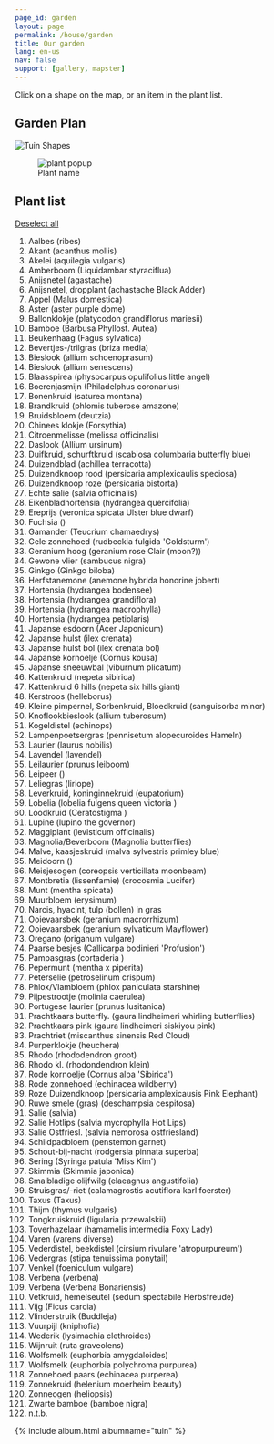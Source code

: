 ```yaml
---
page_id: garden
layout: page
permalink: /house/garden
title: Our garden
lang: en-us
nav: false
support: [gallery, mapster]
---
```


Click on a shape on the map, or an item in the plant list.

<div class="row">
<!-- responsive naast of onder elkaar -->

<div class="col">

<h2>Garden Plan</h2>

<img id="tuinplan" src="{{ '/assets/img/tuin/Tuinplanten.png' | relative_url }}" usemap="#tuin_map" alt="Tuin Shapes">

<!-- imagemap gemaakt met online free tool https://imagemap.org -->
<map name="tuin_map">

<!-- plantvak 1L -->

<area alt="96" coords="127,180,107,179,111,163,118,166,124,170,131,169,134,176" shape="poly" href="#"
onMouseOver="showpop(event,96);"
onMouseOut="hidepop(event);"
onMouseUp="togglepop(event,96);">

<area alt="34" coords="127,159,11" shape="circle" href="#"
onMouseOver="showpop(event,34);"
onMouseOut="hidepop(event);"
onMouseUp="togglepop(event,34);">

<area alt="63" coords="146,140,15" shape="circle" href="#"
onMouseOver="showpop(event,63);"
onMouseOut="hidepop(event);"
onMouseUp="togglepop(event,63);">

<area alt="34" coords="139,110,12" shape="circle" href="#"
onMouseOver="showpop(event,34);"
onMouseOut="hidepop(event);"
onMouseUp="togglepop(event,34);">

<area alt="19" coords="144,83,11" shape="circle" href="#"
onMouseOver="showpop(event,19);"
onMouseOut="hidepop(event);"
onMouseUp="togglepop(event,19);">

<area alt="30" coords="145,58,11" shape="circle" href="#"
onMouseOver="showpop(event,30);"
onMouseOut="hidepop(event);"
onMouseUp="togglepop(event,30);">

<area alt="4" coords="163,41,171,44,176,52,174,62,170,67,162,71,156,71,151,69,156,64,157,54,153,49,147,46,154,41" shape="poly" href="#"
onMouseOver="showpop(event,4);"
onMouseOut="hidepop(event);"
onMouseUp="togglepop(event,4);">

<area alt="65" coords="152,24,9" shape="circle" href="#"
onMouseOver="showpop(event,65);"
onMouseOut="hidepop(event);"
onMouseUp="togglepop(event,65);">

<area alt="112" coords="198,42,11" shape="circle" href="#"
onMouseOver="showpop(event,112);"
onMouseOut="hidepop(event);"
onMouseUp="togglepop(event,112);">

<area alt="97" coords="257,36,10" shape="circle" href="#"
onMouseOver="showpop(event,97);"
onMouseOut="hidepop(event);"
onMouseUp="togglepop(event,97);">

<area alt="61" coords="196,75,184,84,174,91,159,85,186,59,186,59" shape="poly" href="#"
onMouseOver="showpop(event,61);"
onMouseOut="hidepop(event);"
onMouseUp="togglepop(event,61);">

<area alt="8" coords="218,66,212,52,186,59,196,76" shape="poly" href="#"
onMouseOver="showpop(event,8);"
onMouseOut="hidepop(event);"
onMouseUp="togglepop(event,8);">

<area alt="18" coords="175,94,159,86,150,104,152,113,148,125,163,133,167,110,170,100" shape="poly" href="#"
onMouseOver="showpop(event,18);"
onMouseOut="hidepop(event);"
onMouseUp="togglepop(event,18);">

<area alt="23" coords="234,43,238,59,218,66,212,51,223,48,223,48" shape="poly" href="#"
onMouseOver="showpop(event,23);"
onMouseOut="hidepop(event);"
onMouseUp="togglepop(event,23);">

<area alt="16" href="#" coords="231,35,7" shape="circle"
onMouseOver="showpop(event,16);"
onMouseOut="hidepop(event);"
onMouseUp="togglepop(event,16);">

<area alt="58" href="#" coords="215,21,255,25,248,31,247,38,240,40,240,31,232,27,224,30" shape="poly"
onMouseOver="showpop(event,58);"
onMouseOut="hidepop(event);"
onMouseUp="togglepop(event,58);">

<area alt="32" href="#" coords="192,50,176,59,174,47,171,42,181,30,191,33,188,42" shape="poly"
onMouseOver="showpop(event,32);"
onMouseOut="hidepop(event);"
onMouseUp="togglepop(event,32);">

<area alt="83" href="#" coords="230,44,217,27,206,33,211,41,212,51" shape="poly"
onMouseOver="showpop(event,83);"
onMouseOut="hidepop(event);"
onMouseUp="togglepop(event,83);">

<area alt="8" href="#" coords="161,28,154,34,155,40,164,40,170,43,179,30" shape="poly"
onMouseOver="showpop(event,8);"
onMouseOut="hidepop(event);"
onMouseUp="togglepop(event,8;">

<area alt="26" href="#" coords="213,22,161,17,162,28,190,32,200,32,206,33,216,27" shape="poly"
onMouseOver="showpop(event,26);"
onMouseOut="hidepop(event);"
onMouseUp="togglepop(event,26);">

<area alt="36" coords="261,56,246,43,236,45,240,59" shape="poly" href="#"
onMouseOver="showpop(event,36);"
onMouseOut="hidepop(event);"
onMouseUp="togglepop(event,36);">

<!-- plantvak 1M -->

<area alt="7" coords="241,116,17" shape="circle" href="#"
onmouseover="showpop(event,7);"
onMouseOut="hidepop(event);"
onmouseup="togglepop(event,7);">

<area alt="70" coords="239,85,217,89,204,97,193,113,190,127,193,144,201,157,220,171,230,181,234,193,233,209,236,228,247,241,260,247,271,246,280,235,284,218,280,205,272,187,271,169,274,152,281,137,287,121,285,105,276,94,257,88,249,103,254,109,255,119,252,128,243,133,232,132,226,125,222,115,227,105,237,98,249,102,257,88,257,88,247,86" shape="poly" href="#"
onMouseOver="showpop(event,70);"
onMouseOut="hidepop(event);"
onMouseUp="togglepop(event,70);">

<!-- plantvak 1R -->

<area alt="37" coords="311,40,9" shape="circle" href="#"
onMouseOver="showpop(event,37);"
onMouseOut="hidepop(event);"
onMouseUp="togglepop(event,37);">

<area alt="37" coords="335,42,8" shape="circle" href="#"
onMouseOver="showpop(event,37);"
onMouseOut="hidepop(event);"
onMouseUp="togglepop(event,37);">

<area alt="37" coords="336,63,8" shape="circle" href="#"
onMouseOver="showpop(event,37);"
onMouseOut="hidepop(event);"
onMouseUp="togglepop(event,37);">

<area alt="103" coords="298,30,299,46,266,46,267,27" shape="poly" href="#"
onMouseOver="showpop(event,103);"
onMouseOut="hidepop(event);"
onMouseUp="togglepop(event,103);">

<area alt="22" coords="310,52,319,65,332,52,320,41" shape="poly" href="#"
onMouseOver="showpop(event,22);" 
onMouseOut="hidepop(event);"
onMouseUp="togglepop(event,22);">

<area alt="34" coords="331,98,10" shape="circle" href="#"
onMouseOver="showpop(event,34);"
onMouseOut="hidepop(event);"
onMouseUp="togglepop(event,34);">

<area alt="85" coords="333,123,11" shape="circle" href="#"
onMouseOver="showpop(event,85);"
onMouseOut="hidepop(event);"
onMouseUp="togglepop(event,85);">

<area alt="101" coords="326,202,13" shape="circle" href="#"
onMouseOver="showpop(event,101);"
onMouseOut="hidepop(event);"
onMouseUp="togglepop(event,101);">

<area alt="75" coords="310,155,9" shape="circle" href="#"
onMouseOver="showpop(event,75);"
onMouseOut="hidepop(event);"
onMouseUp="togglepop(event,75);">

<area alt="110" href="#" coords="319,190,315,168,294,176,296,192,305,204,316,211,313,202,315,195" shape="poly"
onMouseOver="showpop(event,110);"
onMouseOut="hidepop(event);"
onMouseUp="togglepop(event,110);">

<area alt="3" href="#" coords="299,130,317,140,314,146,305,144,300,155,305,165,315,164,316,169,292,176,292,165,294,149" shape="poly"
onMouseOver="showpop(event,3);"
onMouseOut="hidepop(event);"
onMouseUp="togglepop(event,3);">

<area alt="46" href="#" coords="305,113,325,118,318,140,301,130" shape="poly"
onMouseOver="showpop(event,46);"
onMouseOut="hidepop(event);"
onMouseUp="togglepop(event,46);">

<area alt="79" href="#" coords="319,86,326,88,321,97,324,104,329,107,325,118,306,113" shape="poly"
onMouseOver="showpop(event,79);"
onMouseOut="hidepop(event);"
onMouseUp="togglepop(event,79);">

<area alt="78" href="#" coords="340,154,320,157,316,149,323,129,331,138,343,135" shape="poly"
onMouseOver="showpop(event,78);"
onMouseOut="hidepop(event);"
onMouseUp="togglepop(event,78);">

<area alt="103" href="#" coords="321,188,338,191,340,154,321,158,317,166" shape="poly"
onMouseOver="showpop(event,103);"
onMouseOut="hidepop(event);"
onMouseUp="togglepop(event,103);">

<!-- rechts van watermobile -->

<area alt="84" coords="318,243,300,253,310,263,317,260,320,250" shape="poly" href="#"
onMouseOver="showpop(event,84);"
onMouseOut="hidepop(event);"
onMouseUp="togglepop(event,84);">

<area alt="74" coords="210,251,7" shape="circle" href="#"
onMouseOver="showpop(event,74);"
onMouseOut="hidepop(event);"
onMouseUp="togglepop(event,74);">

<area alt="47" coords="191,226,190,244,203,249,209,242,217,244,222,244,216,237,204,230" shape="poly" href="#"
onMouseOver="showpop(event,47);"
onMouseOut="hidepop(event);"
onMouseUp="togglepop(event,47);">

<area alt="12" coords="212,267,236,269,232,256,223,246,220,249,218,256,212,261" shape="poly" href="#"
onMouseOver="showpop(event,12);"
onMouseOut="hidepop(event);"
onMouseUp="togglepop(event,12);">

<area alt="93" coords="187,261,210,264,209,258,204,255,201,251,189,247" shape="poly" href="#"
onMouseOver="showpop(event,93);"
onMouseOut="hidepop(event);"
onMouseUp="togglepop(event,93);">

<area alt="96" href="#" coords="344,67,343,95,338,88,324,86,321,70,327,67,332,71,340,71" shape="poly"
onMouseOver="showpop(event,96);"
onMouseOut="hidepop(event);"
onMouseUp="togglepop(event,96);">

<area alt="96" href="#" coords="329,108 342,101 341,119 326,116 " shape="poly"
onMouseOver="showpop(event,96);"
onMouseOut="hidepop(event);"
onMouseUp="togglepop(event,96);">

<!-- plantvak 2L -->

<area alt="15" href="#" coords="221,279,4" shape="circle"
onMouseOver="showpop(event,15);"
onMouseOut="hidepop(event);"
onMouseUp="togglepop(event,15);">

<area alt="15" href="#" coords="230,276,5" shape="circle"
onMouseOver="showpop(event,15);"
onMouseOut="hidepop(event);"
onMouseUp="togglepop(event,15);">

<area alt="111" href="#" coords="196,282,7" shape="circle"
onMouseOver="showpop(event,111);"
onMouseOut="hidepop(event);"
onMouseUp="togglepop(event,111);">

<area alt="51" href="#" coords="183,308,198,308,213,294,213,272,197,271,205,281,203,288,195,291,186,282" shape="poly"
onMouseOver="showpop(event,51);"
onMouseOut="hidepop(event);"
onMouseUp="togglepop(event,51);">

<area alt="32" href="#" coords="209,330,198,308,182,308,181,332,196,332" shape="poly"
onMouseOver="showpop(event,32);"
onMouseOut="hidepop(event);"
onMouseUp="togglepop(event,32);">

<area alt="3" href="#" coords="223,301,203,319,198,307,213,296" shape="poly"
onMouseOver="showpop(event,3);"
onMouseOut="hidepop(event);"
onMouseUp="togglepop(event,3);">

<area alt="47" href="#" coords="210,330,220,327,228,320,233,313,235,306,223,301,204,319" shape="poly"
onMouseOver="showpop(event,47);"
onMouseOut="hidepop(event);"
onMouseUp="togglepop(event,47);">

<area alt="8" href="#" coords="237,282,214,286,212,296,235,306" shape="poly"
onMouseOver="showpop(event,8);"
onMouseOut="hidepop(event);"
onMouseUp="togglepop(event,8);">

<area alt="15" href="#" coords="237,274,215,272,215,286,237,282" shape="poly"
onMouseOver="showpop(event,15);"
onMouseOut="hidepop(event);"
onMouseUp="togglepop(event,15);">

<!-- links van deur -->

<area alt="112" href="#" coords="218,363,11" shape="circle"
onMouseOver="showpop(event,112);"
onMouseOut="hidepop(event);"
onMouseUp="togglepop(event,112);">

<area alt="52" href="#" coords="181,359,181,366,206,367,206,357" shape="poly"
onMouseOver="showpop(event,52);"
onMouseOut="hidepop(event);"
onMouseUp="togglepop(event,52);">

<area alt="23" href="#" coords="250,369,233,357,233,368" shape="poly"
onMouseOver="showpop(event,23);"
onMouseOut="hidepop(event);"
onMouseUp="togglepop(event,23);">

<!-- plantvak 2R -->

<area alt="41" coords="302,265,9" shape="circle" href="#"
onMouseOver="showpop(event,41);"
onMouseOut="hidepop(event);"
onMouseUp="togglepop(event,41);">

<area alt="98" coords="328,246,7" shape="circle" href="#"
onMouseOver="showpop(event,98);"
onMouseOut="hidepop(event);"
onMouseUp="togglepop(event,98);">

<area alt="85" coords="327,285,12" shape="circle" href="#"
onMouseOver="showpop(event,85);"
onMouseOut="hidepop(event);"
onMouseUp="togglepop(event,85);">

<area alt="43" coords="281,363,7" shape="circle" href="#"
onMouseOver="showpop(event,43);"
onMouseOut="hidepop(event);"
onMouseUp="togglepop(event,43);">

<area alt="40" coords="338,349,333,355,334,365,337,375,343,371,347,363,345,352" shape="poly" href="#"
onMouseOver="showpop(event,40);"
onMouseOut="hidepop(event);"
onMouseUp="togglepop(event,40);">

<area alt="118" coords="334,264,333,257,312,261,309,274,319,274,328,271,336,274" shape="poly" href="#"
onMouseOver="showpop(event,118);"
onMouseOut="hidepop(event);"
onMouseUp="togglepop(event,118);">

<area alt="84" coords="317,245,297,254,313,259,329,257,321,252" shape="poly" href="#"
onMouseOver="showpop(event,84);"
onMouseOut="hidepop(event);"
onMouseUp="togglepop(event,84);">

<area alt="12" coords="280,271,290,261,296,274" shape="poly" href="#"
onMouseOver="showpop(event,12);"
onMouseOut="hidepop(event);"
onMouseUp="togglepop(event,12);">

<area alt="43" coords="280,285,7" shape="circle" href="#"
onMouseOver="showpop(event,43);"
onMouseOut="hidepop(event);"
onMouseUp="togglepop(event,43);">

<area alt="9" href="#" coords="278,312,287,313,293,318,302,307,306,298,288,295,288,294" shape="poly"
onMouseOver="showpop(event,9);"
onMouseOut="hidepop(event);"
onMouseUp="togglepop(event,9);">

<area alt="79" href="#" coords="302,279,290,293,307,296,315,279" shape="poly"
onMouseOver="showpop(event,79);"
onMouseOut="hidepop(event);"
onMouseUp="togglepop(event,79);">

<area alt="36" href="#" coords="322,296,315,314,302,311,312,290" shape="poly"
onMouseOver="showpop(event,36);"
onMouseOut="hidepop(event);"
onMouseUp="togglepop(event,36);">

<area alt="104" href="#" coords="337,310,318,314,324,300,336,296" shape="poly"
onMouseOver="showpop(event,104);"
onMouseOut="hidepop(event);"
onMouseUp="togglepop(event,104);">

<area alt="58" coords="338,318,338,331,324,328,319,312,337,307" shape="poly" href="#"
onMouseOver="showpop(event,58);"
onMouseOut="hidepop(event);"
onMouseUp="togglepop(event,58);">

<area alt="52" href="#" coords="304,344,302,373,317,373,316,343" shape="poly"
onMouseOver="showpop(event,52);"
onMouseOut="hidepop(event);"
onMouseUp="togglepop(event,52);">

<area alt="37" href="#" coords="333,356,319,356,319,374,336,374,333,366" shape="poly"
onMouseOver="showpop(event,37);"
onMouseOut="hidepop(event);"
onMouseUp="togglepop(event,37);">

<area alt="110" href="#" coords="337,331,325,330,319,341,319,355,333,355,334,347" shape="poly"
onMouseOver="showpop(event,110);"
onMouseOut="hidepop(event);"
onMouseUp="togglepop(event,110);">

<area alt="83" href="#" coords="291,357,287,371,302,372,302,358" shape="poly"
onMouseOver="showpop(event,83);"
onMouseOut="hidepop(event);"
onMouseUp="togglepop(event,83);">

<area alt="93" href="#" coords="289,329,275,343,289,357,303,358,303,344,296,340" shape="poly"
onMouseOver="showpop(event,93);"
onMouseOut="hidepop(event);"
onMouseUp="togglepop(event,93);">

<area alt="66" href="#" coords="265,301,278,305,270,315,267,325,272,332,282,334,275,343,259,325,259,316" shape="poly"
onMouseOver="showpop(event,66);"
onMouseOut="hidepop(event);"
onMouseUp="togglepop(event,66);">

<area alt="112" href="#" coords="280,323,10" shape="circle"
onMouseOver="showpop(event,112);"
onMouseOut="hidepop(event);"
onMouseUp="togglepop(event,112);">

<area alt="44" href="#" coords="307,327,16" shape="circle"
onMouseOver="showpop(event,44);"
onMouseOut="hidepop(event);"
onMouseUp="togglepop(event,44);">

<area alt="94" href="#" coords="272,282,264,301,279,305,300,277,287,276,288,282,283,288,276,287" shape="poly"
onMouseOver="showpop(event,94);"
onMouseOut="hidepop(event);"
onMouseUp="togglepop(event,94);">

<area alt="57" href="#" coords="262,351,276,343,259,324,258,338" shape="poly"
onMouseOver="showpop(event,57);"
onMouseOut="hidepop(event);"
onMouseUp="togglepop(event,57);">

<area alt="46" href="#" coords="272,367,273,360,280,355,288,357,276,344,261,351" shape="poly"
onMouseOver="showpop(event,46);"
onMouseOut="hidepop(event);"
onMouseUp="togglepop(event,46);">

<!-- plantvak 3L -->

<area alt="42" href="#" coords="108,378,7" shape="circle"
onMouseOver="showpop(event,42);"
onMouseOut="hidepop(event);"
onMouseUp="togglepop(event,42);">

<area alt="88" href="#" coords="155,385,7" shape="circle"
onMouseOver="showpop(event,88);"
onMouseOut="hidepop(event);"
onMouseUp="togglepop(event,88);">

<area alt="53" href="#" coords="178,380,7" shape="circle"
onMouseOver="showpop(event,53);"
onMouseOut="hidepop(event);"
onMouseUp="togglepop(event,53);">

<area alt="27" href="#" coords="199,385,7" shape="circle"
onMouseOver="showpop(event,27);"
onMouseOut="hidepop(event);"
onMouseUp="togglepop(event,27);">

<area alt="43" href="#" coords="247,379,7" shape="circle"
onMouseOver="showpop(event,43);"
onMouseOut="hidepop(event);"
onMouseUp="togglepop(event,43);">

<area alt="71" href="#" coords="130,377,118,375,114,384,106,387,111,398,128,389" shape="poly"
onMouseOver="showpop(event,71);"
onMouseOut="hidepop(event);"
onMouseUp="togglepop(event,71);">

<area alt="83" href="#" coords="117,409,112,398,129,391,131,408" shape="poly"
onMouseOver="showpop(event,83);"
onMouseOut="hidepop(event);"
onMouseUp="togglepop(event,83);">

<area alt="8" href="#" coords="131,390,133,409,140,410,146,392" shape="poly"
onMouseOver="showpop(event,8);"
onMouseOut="hidepop(event);"
onMouseUp="togglepop(event,8);">

<area alt="6" href="#" coords="164,410,148,393,143,409" shape="poly"
onMouseOver="showpop(event,6);"
onMouseOut="hidepop(event);"
onMouseUp="togglepop(event,6);">

<area alt="49" href="#" coords="181,410,183,402,172,401,162,393,155,396,167,410" shape="poly"
onMouseOver="showpop(event,49);"
onMouseOut="hidepop(event);"
onMouseUp="togglepop(event,49);">

<area alt="107" href="#" coords="171,387,164,392,165,398,173,401,181,400,187,398,188,391,182,387" shape="poly"
onMouseOver="showpop(event,107);"
onMouseOut="hidepop(event);"
onMouseUp="togglepop(event,107);">

<area alt="115" href="#" coords="205,402,9" shape="circle"
onMouseOver="showpop(event,115);"
onMouseOut="hidepop(event);"
onMouseUp="togglepop(event,115);">

<area alt="62" href="#" coords="184,370,182,375,186,380,184,385,192,386,193,379,200,378,200,371" shape="poly"
onMouseOver="showpop(event,62);"
onMouseOut="hidepop(event);"
onMouseUp="togglepop(event,62);">

<area alt="54" href="#" coords="255,413,253,437,273,438,275,425,274,412" shape="poly"
onMouseOver="showpop(event,54);"
onMouseOut="hidepop(event);"
onMouseUp="togglepop(event,54);">

<area alt="21" href="#" coords="247,388,255,412,274,411,270,401,259,382" shape="poly"
onMouseOver="showpop(event,21);"
onMouseOut="hidepop(event);"
onMouseUp="togglepop(event,21);">

<!-- plantvak 3R -->

<area alt="80" href="#" coords="335,431,8" shape="circle"
onMouseOver="showpop(event,80);"
onMouseOut="hidepop(event);"
onMouseUp="togglepop(event,80);">

<area alt="75" href="#" coords="328,390,8" shape="circle"
onMouseOver="showpop(event,75);"
onMouseOut="hidepop(event);"
onMouseUp="togglepop(event,75);">

<area alt="57" href="#" coords="297,391,303,378,277,376,285,385" shape="poly"
onMouseOver="showpop(event,57);"
onMouseOut="hidepop(event);"
onMouseUp="togglepop(event,57);">

<area alt="84" href="#" coords="320,391,298,388,297,392,315,396,321,400,324,396" shape="poly"
onMouseOver="showpop(event,84);"
onMouseOut="hidepop(event);"
onMouseUp="togglepop(event,84);">

<area alt="8" href="#" coords="324,380,303,378,299,388,319,391" shape="poly"
onMouseOver="showpop(event,8);"
onMouseOut="hidepop(event);"
onMouseUp="togglepop(event,8);">

<area alt="122" href="#" coords="328,410,341,410,342,424,328,422" shape="poly"
onMouseOver="showpop(event,122);"
onMouseOut="hidepop(event);"
onMouseUp="togglepop(event,122);">

<area alt="84" href="#" coords="308,436,319,434,326,429,328,434,333,439,315,438" shape="poly"
onMouseOver="showpop(event,84);"
onMouseOut="hidepop(event);"
onMouseUp="togglepop(event,84);">

<area alt="48" href="#" coords="340,394,324,400,327,411,342,410" shape="poly"
onMouseOver="showpop(event,48);"
onMouseOut="hidepop(event);"
onMouseUp="togglepop(event,48);">

<area alt="11" href="#" coords="314,481,309,485,299,476,294,470,290,459,289,449,294,443,300,438,304,438,336,438,332,445,301,443,294,459,301,469" shape="poly"
onMouseOver="showpop(event,11);"
onMouseOut="hidepop(event);"
onMouseUp="togglepop(event,11);">

<!-- plantvak 4L -->

<area alt="116" title="116" href="#" coords="97,424,83,419,79,425,70,427,68,440,91,447" shape="poly"
onMouseOver="showpop(event,116);"
onMouseOut="hidepop(event);"
onMouseUp="togglepop(event,116);">

<area alt="116" title="116" href="#" coords="52,637,38,634,51,556,65,559,56,595,53,615" shape="poly"
onMouseOver="showpop(event,116);"
onMouseOut="hidepop(event);"
onMouseUp="togglepop(event,116);">

<area alt="85" href="#" coords="70,474,13" shape="circle"
onMouseOver="showpop(event,85);"
onMouseOut="hidepop(event);"
onMouseUp="togglepop(event,85);">

<area alt="85" href="#" coords="67,494,12" shape="circle"
onMouseOver="showpop(event,85);"
onMouseOut="hidepop(event);"
onMouseUp="togglepop(event,85);">

<area alt="56" href="#" coords="72,386,66,427,76,426,83,415,84,400,81,388" shape="poly"
onMouseOver="showpop(event,56);"
onMouseOut="hidepop(event);"
onMouseUp="togglepop(event,56);">

<area alt="33" href="#" coords="97,424,98,409,97,392,87,380,77,376,76,384,85,391,85,406,84,418" shape="poly"
onMouseOver="showpop(event,33);"
onMouseOut="hidepop(event);"
onMouseUp="togglepop(event,33);">

<area alt="104" href="#" coords="52,554,64,558,79,499,74,503" shape="poly"
onMouseOver="showpop(event,104);"
onMouseOut="hidepop(event);"
onMouseUp="togglepop(event,104);">

<area alt="36" href="#" coords="50,557,73,506,65,507,57,501" shape="poly"
onMouseOver="showpop(event,36);"
onMouseOut="hidepop(event);"
onMouseUp="togglepop(event,36);">

<area alt="48" href="#" coords="68,440,91,448,85,465,66,459" shape="poly"
onMouseOver="showpop(event,48);"
onMouseOut="hidepop(event);"
onMouseUp="togglepop(event,48);">

<area alt="33" href="#" coords="54,694,56,680,55,663,52,647,50,635,36,633,29,675,39,678,45,684,45,690" shape="poly"
onMouseOver="showpop(event,33);"
onMouseOut="hidepop(event);"
onMouseUp="togglepop(event,33);">

<area alt="40" href="#" coords="22,719,37,714,48,706,55,695,44,690,39,696,33,697,26,693" shape="poly"
onMouseOver="showpop(event,40);"
onMouseOut="hidepop(event);"
onMouseUp="togglepop(event,40);">

<area alt="20" href="#" coords="35,686,8" shape="circle"
onMouseOver="showpop(event,20);"
onMouseOut="hidepop(event);"
onMouseUp="togglepop(event,20);">

<!-- plantvak 4M -->

<area alt="12" href="#" coords="215,461,215,451,252,449,251,457" shape="poly"
onMouseOver="showpop(event,12);"
onMouseOut="hidepop(event);"
onMouseUp="togglepop(event,12);">

<area alt="64" href="#" coords="273,442,264,458,264,458,251,457,252,441" shape="poly"
onMouseOver="showpop(event,64);"
onMouseOut="hidepop(event);"
onMouseUp="togglepop(event,64);">

<area alt="78" href="#" coords="233,438,235,450,214,451,214,437" shape="poly"
onMouseOver="showpop(event,78);"
onMouseOut="hidepop(event);"
onMouseUp="togglepop(event,78);">

<area alt="3" href="#" coords="252,439,251,448,234,450,233,439" shape="poly"
onMouseOver="showpop(event,3);"
onMouseOut="hidepop(event);"
onMouseUp="togglepop(event,3);">

<area alt="98" href="#" coords="225,485,7" shape="circle"
onMouseOver="showpop(event,98);"
onMouseOut="hidepop(event);"
onMouseUp="togglepop(event,98);">

<area alt="5" href="#" coords="245,495,241,476,229,478,234,487,232,494" shape="poly"
onMouseOver="showpop(event,5);"
onMouseOut="hidepop(event);"
onMouseUp="togglepop(event,5);">

<area alt="110" href="#" coords="261,497,264,476,244,474,246,496" shape="poly"
onMouseOver="showpop(event,110);"
onMouseOut="hidepop(event);"
onMouseUp="togglepop(event,110);">

<area alt="79" href="#" coords="281,481,274,497,262,495,266,476" shape="poly"
onMouseOver="showpop(event,79);"
onMouseOut="hidepop(event);"
onMouseUp="togglepop(event,79);">

<area alt="48" href="#" coords="306,510,301,499,294,489,284,482,276,497,288,496,298,506,299,512" shape="poly"
onMouseOver="showpop(event,48);"
onMouseOut="hidepop(event);"
onMouseUp="togglepop(event,48);">

<area alt="57" href="#" coords="286,573,272,572,272,558,289,557,297,559,292,567" shape="poly"
onMouseOver="showpop(event,57);"
onMouseOut="hidepop(event);"
onMouseUp="togglepop(event,57);">

<area alt="40" href="#" coords="292,545,273,535,272,559,288,557" shape="poly"
onMouseOver="showpop(event,40);"
onMouseOut="hidepop(event);"
onMouseUp="togglepop(event,40);">

<area alt="29" href="#" coords="307,519,307,531,303,545,299,558,288,555,292,545,273,535,273,522,280,529,286,535,294,532,297,521,297,510,305,508" shape="poly"
onMouseOver="showpop(event,29);"
onMouseOut="hidepop(event);"
onMouseUp="togglepop(event,29);">

<area alt="121" href="#" coords="276,515,277,525,283,532,292,532,295,523,297,513,294,503,291,497,285,495,280,498,277,507" shape="poly"
onMouseOver="showpop(event,121);"
onMouseOut="hidepop(event);"
onMouseUp="togglepop(event,121);">

<!-- plantvak 4R -->

<area alt="55" href="#" coords="342,478,347,466,348,452,345,443,340,437,334,441,331,449,331,466,335,477" shape="poly"
onMouseOver="showpop(event,55);"
onMouseOut="hidepop(event);"
onMouseUp="togglepop(event,55);">

<area alt="80" href="#" coords="342,489,7" shape="circle"
onMouseOver="showpop(event,80);"
onMouseOut="hidepop(event);"
onMouseUp="togglepop(event,80);">

<area alt="57" href="#" coords="326,519,333,519,333,507,337,495,332,488,322,491,319,499" shape="poly"
onMouseOver="showpop(event,57);"
onMouseOut="hidepop(event);"
onMouseUp="togglepop(event,57);">

<area alt="55" href="#" coords="342,536,348,528,350,510,345,493,336,494,334,511,332,521,335,531" shape="poly"
onMouseOver="showpop(event,55);"
onMouseOut="hidepop(event);"
onMouseUp="togglepop(event,55);">

<area alt="10" href="#" coords="336,542,330,549,329,562,331,574,338,582,344,575,348,562,346,549,342,542" shape="poly"
onMouseOver="showpop(event,10);"
onMouseOut="hidepop(event);"
onMouseUp="togglepop(event,10);">

<area alt="11" href="#" coords="357,655,355,547,346,548,347,655" shape="poly"
onMouseOver="showpop(event,11);"
onMouseOut="hidepop(event);"
onMouseUp="togglepop(event,11);">

<area alt="117" href="#" coords="321,579,312,569,323,549,327,537,326,523,332,521,339,537,331,542,328,553,328,564,332,575" shape="poly"
onMouseOver="showpop(event,117);"
onMouseOut="hidepop(event);"
onMouseUp="togglepop(event,117);">

<area alt="106" href="#" coords="309,610,321,602,340,607,340,637,318,640" shape="poly"
onMouseOver="showpop(event,106);"
onMouseOut="hidepop(event);"
onMouseUp="togglepop(event,106);">

<area alt="32" href="#" coords="320,580,332,575,339,582,340,609,320,601" shape="poly"
onMouseOver="showpop(event,32);"
onMouseOut="hidepop(event);"
onMouseUp="togglepop(event,32);">

<!-- plantvak 5M -->

<area alt="42" href="#" coords="101,497,7" shape="circle"
onMouseOver="showpop(event,42);"
onMouseOut="hidepop(event);"
onMouseUp="togglepop(event,42);">

<area alt="85" href="#" coords="94,581,13" shape="circle"
onMouseOver="showpop(event,85);"
onMouseOut="hidepop(event);"
onMouseUp="togglepop(event,85);">

<area alt="85" href="#" coords="94,599,12" shape="circle"
onMouseOver="showpop(event,85);"
onMouseOut="hidepop(event);"
onMouseUp="togglepop(event,85);">

<area alt="85" href="#" coords="91,656,10" shape="circle"
onMouseOver="showpop(event,85);"
onMouseOut="hidepop(event);"
onMouseUp="togglepop(event,85);">

<area alt="87" href="#" coords="115,679,7" shape="circle"
onMouseOver="showpop(event,87);"
onMouseOut="hidepop(event);"
onMouseUp="togglepop(event,87);">

<area alt="104" href="#" coords="103,551,95,555,88,562,84,572,92,566,101,569" shape="poly"
onMouseOver="showpop(event,104);"
onMouseOut="hidepop(event);"
onMouseUp="togglepop(event,104);">

<area alt="104" href="#" coords="73,627,90,627,91,610,81,603,75,604" shape="poly"
onMouseOver="showpop(event,104);"
onMouseOut="hidepop(event);"
onMouseUp="togglepop(event,104);">

<area alt="25" href="#" coords="99,647,100,609,90,611,90,642" shape="poly"
onMouseOver="showpop(event,25);"
onMouseOut="hidepop(event);"
onMouseUp="togglepop(event,25);">

<area alt="117" href="#" coords="81,578,74,605,81,600,85,588" shape="poly"
onMouseOver="showpop(event,117);"
onMouseOut="hidepop(event);"
onMouseUp="togglepop(event,117);">

<area alt="48" href="#" coords="77,661,82,659,81,650,85,645,90,644,90,627,72,626,72,642,74,653" shape="poly"
onMouseOver="showpop(event,48);"
onMouseOut="hidepop(event);"
onMouseUp="togglepop(event,48);">

<area alt="71" href="#" coords="107,684,108,674,98,673,98,663,90,665,83,662,81,659,77,662,83,671,94,679" shape="poly"
onMouseOver="showpop(event,71);"
onMouseOut="hidepop(event);"
onMouseUp="togglepop(event,71);">

<!-- plantvak 5R -->

<area alt="57" href="#" coords="272,602,286,603,294,622,270,627" shape="poly"
onMouseOver="showpop(event,57);"
onMouseOut="hidepop(event);"
onMouseUp="togglepop(event,57);">

<area alt="114" href="#" coords="283,668,292,671,296,659,299,639,294,621,282,624" shape="poly"
onMouseOver="showpop(event,114);"
onMouseOut="hidepop(event);"
onMouseUp="togglepop(event,114);">

<area alt="71" href="#" coords="270,665,269,680,262,680,266,687,264,691,272,690,283,684,288,677,292,671,283,668" shape="poly"
onMouseOver="showpop(event,71);"
onMouseOut="hidepop(event);"
onMouseUp="togglepop(event,71);">

<area alt="80" href="#" coords="276,646,6" shape="circle"
onMouseOver="showpop(event,80);"
onMouseOut="hidepop(event);"
onMouseUp="togglepop(event,80);">

<area alt="2" href="#" coords="283,668,269,666,270,650,276,652,281,649,282,642,277,640,270,641,270,626,282,625" shape="poly"
onMouseOver="showpop(event,2);"
onMouseOut="hidepop(event);"
onMouseUp="togglepop(event,2);">

<area alt="87" href="#" coords="259,686,7" shape="circle"
onMouseOver="showpop(event,87);"
onMouseOut="hidepop(event);"
onMouseUp="togglepop(event,87);">

<!-- plantvak 6M -->

<area alt="35" href="#" coords="202,745,11" shape="circle"
onMouseOver="showpop(event,35);"
onMouseOut="hidepop(event);"
onMouseUp="togglepop(event,35);">

<area alt="43" href="#" coords="99,712,6" shape="circle"
onMouseOver="showpop(event,43);"
onMouseOut="hidepop(event);"
onMouseUp="togglepop(event,43);">

<area alt="75" href="#" coords="181,735,7" shape="circle"
onMouseOver="showpop(event,75);"
onMouseOut="hidepop(event);"
onMouseUp="togglepop(event,75);">

<area alt="75" href="#" coords="161,722,7" shape="circle"
onMouseOver="showpop(event,75);"
onMouseOut="hidepop(event);"
onMouseUp="togglepop(event,75);">

<area alt="106" href="#" coords="176,711,7" shape="circle"
onMouseOver="showpop(event,106);"
onMouseOut="hidepop(event);"
onMouseUp="togglepop(event,106);">

<area alt="106" href="#" coords="219,720,7" shape="circle"
onMouseOver="showpop(event,106);"
onMouseOut="hidepop(event);"
onMouseUp="togglepop(event,106);">

<area alt="106" href="#" coords="122,735,7" shape="circle"
onMouseOver="showpop(event,106);"
onMouseOut="hidepop(event);"
onMouseUp="togglepop(event,106);">

<area alt="106" href="#" coords="242,741,7" shape="circle"
onMouseOver="showpop(event,106);"
onMouseOut="hidepop(event);"
onMouseUp="togglepop(event,106);">

<area alt="69" href="#" coords="252,719,6" shape="circle"
onMouseOver="showpop(event,69;"
onMouseOut="hidepop(event);"
onMouseUp="togglepop(event,69);">

<area alt="69" href="#" coords="132,721,7" shape="circle"
onMouseOver="showpop(event,69;"
onMouseOut="hidepop(event);"
onMouseUp="togglepop(event,69);">

<!-- plantvak 6R -->

<area alt="86" href="#" coords="345,815,12" shape="circle"
onMouseOver="showpop(event,86);"
onMouseOut="hidepop(event);"
onMouseUp="togglepop(event,86);">

<area alt="1" href="#" coords="350,721,8" shape="circle"
onMouseOver="showpop(event,1);"
onMouseOut="hidepop(event);"
onMouseUp="togglepop(event,1);">

<area alt="80" href="#" coords="349,700,10" shape="circle"
onMouseOver="showpop(event,80);"
onMouseOut="hidepop(event);"
onMouseUp="togglepop(event,80);">

<area alt="28" href="#" coords="351,769,13" shape="circle"
onMouseOver="showpop(event,28);"
onMouseOut="hidepop(event);"
onMouseUp="togglepop(event,28);">

<area alt="71" href="#" coords="308,828,301,795,359,789,360,807,350,800,335,803,332,814,340,827" shape="poly"
onMouseOver="showpop(event,71);"
onMouseOut="hidepop(event);"
onMouseUp="togglepop(event,71);">

<area alt="94" href="#" coords="289,771,335,766,339,778,359,787,299,794" shape="poly"
onMouseOver="showpop(event,94);"
onMouseOut="hidepop(event);"
onMouseUp="togglepop(event,94);">

<area alt="51" href="#" coords="282,750,356,745,358,756,347,753,335,764,290,771" shape="poly"
onMouseOver="showpop(event,51);"
onMouseOut="hidepop(event);"
onMouseUp="togglepop(event,51);">

<area alt="52" href="#" coords="283,718,279,731,281,750,356,745,356,728,344,727,339,720" shape="poly"
onMouseOver="showpop(event,52);"
onMouseOut="hidepop(event);"
onMouseUp="togglepop(event,52);">

<area alt="69" href="#" coords="315,717,283,716,304,683,321,687" shape="poly"
onMouseOver="showpop(event,69);"
onMouseOut="hidepop(event);"
onMouseUp="togglepop(event,69);">

<area alt="32" href="#" coords="316,718,322,687,341,690,340,704,347,711,341,718" shape="poly"
onMouseOver="showpop(event,32);"
onMouseOut="hidepop(event);"
onMouseUp="togglepop(event,32);">

<area alt="9" href="#" coords="316,640,339,637,338,689,305,682,314,667,318,652" shape="poly"
onMouseOver="showpop(event,9);"
onMouseOut="hidepop(event);"
onMouseUp="togglepop(event,9);">

<!-- plantvak 7M -->

<area alt="54" href="#" coords="99,827,180,828,187,835,99,839" shape="poly"
onMouseOver="showpop(event,54);"
onMouseOut="hidepop(event);"
onMouseUp="togglepop(event,54);">

<area alt="57" href="#" coords="112,768,89,781,90,749" shape="poly"
onMouseOver="showpop(event,57);"
onMouseOut="hidepop(event);"
onMouseUp="togglepop(event,57);">

<area alt="103" href="#" coords="98,827,124,825,116,818,108,812,111,802,92,811,94,819" shape="poly"
onMouseOver="showpop(event,103);"
onMouseOut="hidepop(event);"
onMouseUp="togglepop(event,103);">

<area alt="94" href="#" coords="89,779,88,792,91,811,111,800,100,775" shape="poly"
onMouseOver="showpop(event,94);"
onMouseOut="hidepop(event);"
onMouseUp="togglepop(event,94);">

<area alt="112" href="#" coords="192,824,12" shape="circle"
onMouseOver="showpop(event,112);"
onMouseOut="hidepop(event);"
onMouseUp="togglepop(event,112);">

<area alt="37" href="#" coords="270,816,19" shape="circle"
onMouseOver="showpop(event,37;"
onMouseOut="hidepop(event);"
onMouseUp="togglepop(event,37);">

<area alt="43" href="#" coords="265,768,7" shape="circle"
onMouseOver="showpop(event,43);"
onMouseOut="hidepop(event);"
onMouseUp="togglepop(event,43);">

<area alt="51" href="#" coords="259,785,7" shape="circle"
onMouseOver="showpop(event,51);"
onMouseOut="hidepop(event);"
onMouseUp="togglepop(event,51);">

<area alt="6" href="#" coords="248,807,6" shape="circle"
onMouseOver="showpop(event,6);"
onMouseOut="hidepop(event);"
onMouseUp="togglepop(event,6);">

<area alt="69" href="#" coords="229,810,7" shape="circle"
onMouseOver="showpop(event,69);"
onMouseOut="hidepop(event);"
onMouseUp="togglepop(event,69);">

<area alt="6" href="#" coords="210,810,7" shape="circle"
onMouseOver="showpop(event,6);"
onMouseOut="hidepop(event);"
onMouseUp="togglepop(event,6);">

<area alt="23" href="#" coords="225,784,235,800,200,806,198,794" shape="poly"
onMouseOver="showpop(event,23);"
onMouseOut="hidepop(event);"
onMouseUp="togglepop(event,23);">

<area alt="106" href="#" coords="193,801,7" shape="circle"
onMouseOver="showpop(event,106);"
onMouseOut="hidepop(event);"
onMouseUp="togglepop(event,106);">

<area alt="106" href="#" coords="161,801,6" shape="circle"
onMouseOver="showpop(event,106);"
onMouseOut="hidepop(event);"
onMouseUp="togglepop(event,106);">

<area alt="54" href="#" coords="111,768,98,776,107,789,127,779" shape="poly"
onMouseOver="showpop(event,54);"
onMouseOut="hidepop(event);"
onMouseUp="togglepop(event,54);">

<area alt="106" href="#" coords="236,786,7" shape="circle"
onMouseOver="showpop(event,106);"
onMouseOut="hidepop(event);"
onMouseUp="togglepop(event,106);">

<area alt="6" href="#" coords="139,808,7" shape="circle"
onMouseOver="showpop(event,6);"
onMouseOut="hidepop(event);"
onMouseUp="togglepop(event,6);">

<area alt="106" href="#" coords="129,787,7" shape="circle"
onMouseOver="showpop(event,106);"
onMouseOut="hidepop(event);"
onMouseUp="togglepop(event,106);">

<area alt="51" href="#" coords="116,793,7" shape="circle"
onMouseOver="showpop(event,51);"
onMouseOut="hidepop(event);"
onMouseUp="togglepop(event,51);">

<area alt="45" href="#" coords="122,812,11" shape="circle"
onMouseOver="showpop(event,45);"
onMouseOut="hidepop(event);"
onMouseUp="togglepop(event,45);">

<area alt="94" href="#" coords="139,786,130,798,153,806,155,793" shape="poly"
onMouseOver="showpop(event,94);"
onMouseOut="hidepop(event);"
onMouseUp="togglepop(event,94);">

</map>

<!-- popup div. contents updated via Javascript -->
<div id="popup" class="popup" onMouseUp="showpop(event, 122);">
  <figure><img id="plant_image" src='{{ "/assets/img/tuin/122.jpg" | relative_url }}' alt="plant popup">
<figcaption id="popuptitle" class="kleiner">Plant name</figcaption></figure>
</div>

</div>

<div class="col-8">
<h2>Plant list</h2>

<a href="#" id="clearAll">Deselect all</a>

<ol id="plantlijst">
<li class="plant" data-id="1">Aalbes (ribes)</li>
<li class="plant" data-id="2">Akant (acanthus mollis)</li>
<li class="plant" data-id="3">Akelei (aquilegia vulgaris)</li>
<li class="plant" data-id="4">Amberboom (Liquidambar styraciflua)</li>
<li class="plant" data-id="5">Anijsnetel (agastache)</li>
<li class="plant" data-id="6">Anijsnetel, dropplant (achastache Black Adder)</li>
<li class="plant" data-id="7">Appel (Malus domestica)</li>
<li class="plant" data-id="8">Aster (aster purple dome)</li>
<li class="plant" data-id="9">Ballonklokje (platycodon grandiflorus mariesii)</li>
<li class="plant" data-id="10">Bamboe (Barbusa Phyllost. Autea)</li>
<li class="plant" data-id="11">Beukenhaag (Fagus sylvatica)</li>
<li class="plant" data-id="12">Bevertjes-/trilgras (briza media)</li>
<li class="plant" data-id="13">Bieslook (allium schoenoprasum)</li>
<li class="plant" data-id="14">Bieslook (allium senescens)</li>
<li class="plant" data-id="15">Blaasspirea (physocarpus opulifolius little angel)</li>
<li class="plant" data-id="16">Boerenjasmijn (Philadelphus coronarius)</li>
<li class="plant" data-id="17">Bonenkruid (saturea montana)</li>
<li class="plant" data-id="18">Brandkruid (phlomis tuberose amazone)</li>
<li class="plant" data-id="19">Bruidsbloem (deutzia)</li>
<li class="plant" data-id="20">Chinees klokje (Forsythia)</li>
<li class="plant" data-id="21">Citroenmelisse (melissa officinalis)</li>
<li class="plant" data-id="22">Daslook (Allium ursinum)</li>
<li class="plant" data-id="23">Duifkruid, schurftkruid (scabiosa columbaria butterfly blue)</li>
<li class="plant" data-id="24">Duizendblad (achillea terracotta)</li>
<li class="plant" data-id="25">Duizendknoop rood (persicaria amplexicaulis speciosa)</li>
<li class="plant" data-id="26">Duizendknoop roze (persicaria bistorta)</li>
<li class="plant" data-id="27">Echte salie (salvia officinalis)</li>
<li class="plant" data-id="28">Eikenbladhortensia (hydrangea quercifolia)</li>
<li class="plant" data-id="29">Ereprijs (veronica spicata Ulster blue dwarf)</li>
<li class="plant" data-id="30">Fuchsia ()</li>
<li class="plant" data-id="31">Gamander (Teucrium chamaedrys)</li>
<li class="plant" data-id="32">Gele zonnehoed (rudbeckia fulgida 'Goldsturm')</li>
<li class="plant" data-id="33">Geranium hoog (geranium rose Clair (moon?))</li>
<li class="plant" data-id="34">Gewone vlier (sambucus nigra)</li>
<li class="plant" data-id="35">Ginkgo (Ginkgo biloba)</li>
<li class="plant" data-id="36">Herfstanemone (anemone hybrida honorine jobert)</li>
<li class="plant" data-id="37">Hortensia (hydrangea bodensee)</li>
<li class="plant" data-id="38">Hortensia (hydrangea grandiflora)</li>
<li class="plant" data-id="39">Hortensia (hydrangea macrophylla)</li>
<li class="plant" data-id="40">Hortensia (hydrangea petiolaris)</li>
<li class="plant" data-id="41">Japanse esdoorn (Acer Japonicum)</li>
<li class="plant" data-id="42">Japanse hulst (ilex crenata)</li>
<li class="plant" data-id="43">Japanse hulst bol (ilex crenata bol)</li>
<li class="plant" data-id="44">Japanse kornoelje (Cornus kousa)</li>
<li class="plant" data-id="45">Japanse sneeuwbal (viburnum plicatum)</li>
<li class="plant" data-id="46">Kattenkruid (nepeta sibirica)</li>
<li class="plant" data-id="47">Kattenkruid 6 hills (nepeta six hills giant)</li>
<li class="plant" data-id="48">Kerstroos (helleborus)</li>
<li class="plant" data-id="49">Kleine pimpernel, Sorbenkruid, Bloedkruid (sanguisorba minor)</li>
<li class="plant" data-id="50">Knoflookbieslook (allium tuberosum)</li>
<li class="plant" data-id="51">Kogeldistel (echinops)</li>
<li class="plant" data-id="52">Lampenpoetsergras (pennisetum alopecuroides Hameln)</li>
<li class="plant" data-id="53">Laurier (laurus nobilis)</li>
<li class="plant" data-id="54">Lavendel (lavendel)</li>
<li class="plant" data-id="55">Leilaurier (prunus leiboom)</li>
<li class="plant" data-id="56">Leipeer ()</li>
<li class="plant" data-id="57">Leliegras (liriope)</li>
<li class="plant" data-id="58">Leverkruid, koninginnekruid (eupatorium)</li>
<li class="plant" data-id="59">Lobelia (lobelia fulgens queen victoria )</li>
<li class="plant" data-id="60">Loodkruid (Ceratostigma )</li>
<li class="plant" data-id="61">Lupine (lupino the governor)</li>
<li class="plant" data-id="62">Maggiplant (levisticum officinalis)</li>
<li class="plant" data-id="63">Magnolia/Beverboom (Magnolia butterflies)</li>
<li class="plant" data-id="64">Malve, kaasjeskruid (malva sylvestris primley blue)</li>
<li class="plant" data-id="65">Meidoorn ()</li>
<li class="plant" data-id="66">Meisjesogen (coreopsis verticillata moonbeam)</li>
<li class="plant" data-id="67">Montbretia (lissenfamie) (crocosmia Lucifer)</li>
<li class="plant" data-id="68">Munt (mentha spicata)</li>
<li class="plant" data-id="69">Muurbloem (erysimum)</li>
<li class="plant" data-id="70">Narcis, hyacint, tulp (bollen) in gras</li>
<li class="plant" data-id="71">Ooievaarsbek (geranium macrorrhizum)</li>
<li class="plant" data-id="72">Ooievaarsbek (geranium sylvaticum Mayflower)</li>
<li class="plant" data-id="73">Oregano (origanum vulgare)</li>
<li class="plant" data-id="74">Paarse besjes (Callicarpa bodinieri 'Profusion')</li>
<li class="plant" data-id="75">Pampasgras (cortaderia )</li>
<li class="plant" data-id="76">Pepermunt (mentha x piperita)</li>
<li class="plant" data-id="77">Peterselie (petroselinum crispum)</li>
<li class="plant" data-id="78">Phlox/Vlambloem (phlox paniculata starshine)</li>
<li class="plant" data-id="79">Pijpestrootje (molinia caerulea)</li>
<li class="plant" data-id="80">Portugese laurier (prunus lusitanica)</li>
<li class="plant" data-id="81">Prachtkaars butterfly. (gaura lindheimeri whirling butterflies)</li>
<li class="plant" data-id="82">Prachtkaars pink (gaura lindheimeri siskiyou pink)</li>
<li class="plant" data-id="83">Prachtriet (miscanthus sinensis Red Cloud)</li>
<li class="plant" data-id="84">Purperklokje (heuchera)</li>
<li class="plant" data-id="85">Rhodo (rhododendron groot)</li>
<li class="plant" data-id="87">Rhodo kl. (rhodondendron klein)</li>
<li class="plant" data-id="88">Rode kornoelje (Cornus alba 'Sibirica')</li>
<li class="plant" data-id="89">Rode zonnehoed (echinacea wildberry)</li>
<li class="plant" data-id="90">Roze Duizendknoop (persicaria amplexicausis Pink Elephant)</li>
<li class="plant" data-id="91">Ruwe smele (gras) (deschampsia cespitosa)</li>
<li class="plant" data-id="92">Salie (salvia)</li>
<li class="plant" data-id="93">Salie Hotlips (salvia mycrophylla Hot Lips)</li>
<li class="plant" data-id="94">Salie Ostfriesl. (salvia nemorosa ostfriesland)</li>
<li class="plant" data-id="95">Schildpadbloem (penstemon garnet)</li>
<li class="plant" data-id="96">Schout-bij-nacht (rodgersia pinnata superba)</li>
<li class="plant" data-id="97">Sering (Syringa patula 'Miss Kim')</li>
<li class="plant" data-id="98">Skimmia (Skimmia japonica)</li>
<li class="plant" data-id="99">Smalbladige olijfwilg (elaeagnus angustifolia)</li>
<li class="plant" data-id="100">Struisgras/-riet (calamagrostis acutiflora karl foerster)</li>
<li class="plant" data-id="101">Taxus (Taxus)</li>
<li class="plant" data-id="102">Thijm (thymus vulgaris)</li>
<li class="plant" data-id="103">Tongkruiskruid (ligularia przewalskii)</li>
<li class="plant" data-id="86">Toverhazelaar (hamamelis intermedia Foxy Lady)</li>
<li class="plant" data-id="104">Varen (varens diverse)</li>
<li class="plant" data-id="105">Vederdistel, beekdistel (cirsium rivulare 'atropurpureum')</li>
<li class="plant" data-id="106">Vedergras (stipa tenuissima ponytail)</li>
<li class="plant" data-id="107">Venkel (foeniculum vulgare)</li>
<li class="plant" data-id="108">Verbena (verbena)</li>
<li class="plant" data-id="109">Verbena (Verbena Bonariensis)</li>
<li class="plant" data-id="110">Vetkruid, hemelseutel (sedum spectabile Herbsfreude)</li>
<li class="plant" data-id="111">Vijg (Ficus carcia)</li>
<li class="plant" data-id="112">Vlinderstruik (Buddleja)</li>
<li class="plant" data-id="113">Vuurpijl (kniphofia)</li>
<li class="plant" data-id="114">Wederik (lysimachia clethroides)</li>
<li class="plant" data-id="115">Wijnruit (ruta graveolens)</li>
<li class="plant" data-id="116">Wolfsmelk (euphorbia amygdaloides)</li>
<li class="plant" data-id="117">Wolfsmelk (euphorbia polychroma purpurea)</li>
<li class="plant" data-id="118">Zonnehoed paars (echinacea purperea)</li>
<li class="plant" data-id="119">Zonnekruid (helenium moerheim beauty)</li>
<li class="plant" data-id="120">Zonneogen (heliopsis)</li>
<li class="plant" data-id="121">Zwarte bamboe (bamboe nigra)</li>
<li class="plant" data-id="122">n.t.b.</li>
</ol>
</div>

</div><!-- end of row -->

<!-- simply so (by Jimmy_Xiao) -->

{% include album.html albumname="tuin" %}

<script>
  // loaded at end of body
  
  $(document).ready(function () {
    //console.log("Ready1");
    nodeListPlants = document.querySelectorAll('li');
    var img = $('#tuinplan'),
      list = $('#plantlijst');

    // bind selection of a data-id to the UL we created. The "listSelectedClass"
    // option causes the class "selected" to be added or removed
    // from the element in "plantlijst" whose "data-id" attribute has a value
    // matching the mapKey for the selected area.
    
    img.mapster({
      mapKey: 'alt',
      boundList: list.find('li'),
      listKey: 'data-id',
      listSelectedClass: 'selected',
      singleSelect: true
    });
    
    // bind click event on list
    $(document).on('click','#plantlijst li',function(e) {
      var el = $(e.target);
      el.toggleClass('selected');
      //debugger;
      img.mapster('set',null,el.attr('data-id')); 
      // changing selections manually doesn't result in the plantlijst
      // being fired, we still have to set the data-id on the list item
       
    }).on('click','#clearAll',function(e) {
      img.mapster('set',false,img.mapster('get'));
      hidepop(e);
    });

    //console.log("Ready2");
  });
</script>
